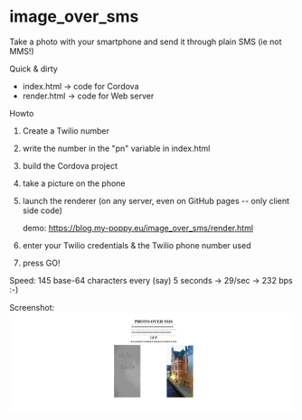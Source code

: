 # image_over_sms
Take a photo with your smartphone and send it through plain SMS (ie not MMS!)

Quick & dirty

- index.html  -> code for Cordova
- render.html -> code for Web server

Howto

1. Create a Twilio number
2. write the number in the "pn" variable in index.html
3. build the Cordova project
3. take a picture on the phone
4. launch the renderer (on any server, even on GitHub pages -- only client side code)

   demo: https://blog.my-poppy.eu/image_over_sms/render.html
   
5. enter your Twilio credentials & the Twilio phone number used 
6. press GO!

Speed: 145 base-64 characters every (say) 5 seconds ->  29/sec -> 232 bps :-)

Screenshot:
<img src='screenshot.PNG'>

